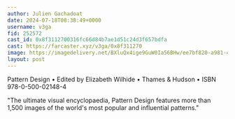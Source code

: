 ```yaml
---
author: Julien Gachadoat
date: 2024-07-18T08:38:49+0000
username: v3ga
fid: 252572
cast_id: 0x8f3112700316fc66d84b7ae1d51c24d3f657bdfa
cast: https://farcaster.xyz/v3ga/0x8f311270
image: https://imagedelivery.net/BXluQx4ige9GuW0Ia56BHw/ee7bf820-a981-43fe-3243-4b68bcc3ba00/original
layout: post
---
```


Pattern Design • Edited by Elizabeth Wilhide • Thames & Hudson • ISBN 978-0-500-02148-4

"The ultimate visual encyclopaedia, Pattern Design features more than 1,500 images of the world's most popular and influential patterns."

<img src='https://imagedelivery.net/BXluQx4ige9GuW0Ia56BHw/ee7bf820-a981-43fe-3243-4b68bcc3ba00/original' alt='' referrerpolicy='no-referrer'/>
<img src='https://imagedelivery.net/BXluQx4ige9GuW0Ia56BHw/3d5e5d21-a511-4e00-0c7e-2a1ad8d0ee00/original' alt='' referrerpolicy='no-referrer'/>
